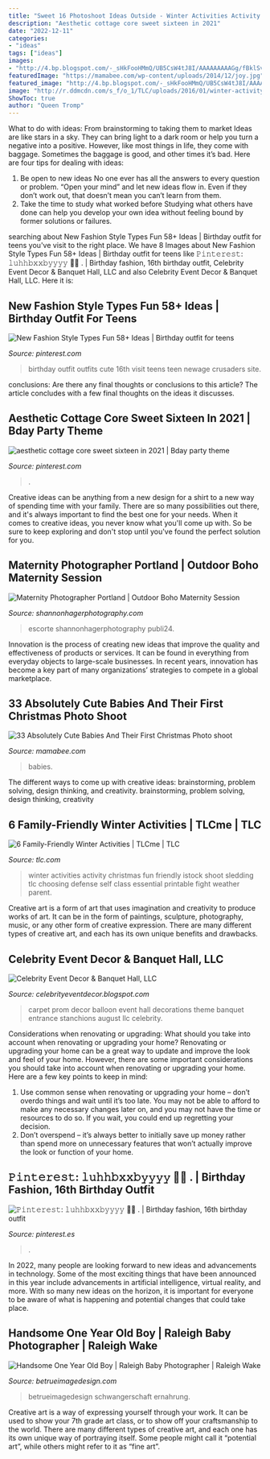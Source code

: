 ```yaml
---
title: "Sweet 16 Photoshoot Ideas Outside - Winter Activities Activity Christmas Fun Friendly Istock Shoot Sledding Tlc Choosing Defense Self Class Essential Printable Fight Weather Parent"
description: "Aesthetic cottage core sweet sixteen in 2021"
date: "2022-12-11"
categories:
- "ideas"
tags: ["ideas"]
images:
- "http://4.bp.blogspot.com/-_sHkFooHMmQ/UB5CsW4tJ8I/AAAAAAAAAGg/fBklSva9EEc/s1600/balloondecorationsjacksonville.jpg"
featuredImage: "https://mamabee.com/wp-content/uploads/2014/12/joy.jpg"
featured_image: "http://4.bp.blogspot.com/-_sHkFooHMmQ/UB5CsW4tJ8I/AAAAAAAAAGg/fBklSva9EEc/s1600/balloondecorationsjacksonville.jpg"
image: "http://r.ddmcdn.com/s_f/o_1/TLC/uploads/2016/01/winter-activity-sledding.jpg"
ShowToc: true
author: "Queen Tromp"
---
```



What to do with ideas: From brainstorming to taking them to market
Ideas are like stars in a sky. They can bring light to a dark room or help you turn a negative into a positive. However, like most things in life, they come with baggage. Sometimes the baggage is good, and other times it’s bad. Here are four tips for dealing with ideas:
1. Be open to new ideas 
No one ever has all the answers to every question or problem. “Open your mind” and let new ideas flow in. Even if they don’t work out, that doesn’t mean you can’t learn from them. 
2. Take the time to study what worked before 
Studying what others have done can help you develop your own idea without feeling bound by former solutions or failures.

	

		
searching about New Fashion Style Types Fun 58+ Ideas | Birthday outfit for teens you've visit to the right place. We have 8 Images about New Fashion Style Types Fun 58+ Ideas | Birthday outfit for teens like 𝙿𝚒𝚗𝚝𝚎𝚛𝚎𝚜𝚝: 𝚕𝚞𝚑𝚑𝚋𝚡𝚡𝚋𝚢𝚢𝚢𝚢 🤧💙 . | Birthday fashion, 16th birthday outfit, Celebrity Event Decor &amp; Banquet Hall, LLC and also Celebrity Event Decor &amp; Banquet Hall, LLC. Here it is:
		
    
## New Fashion Style Types Fun 58+ Ideas | Birthday Outfit For Teens

<img loading=lazy src="https://i.pinimg.com/736x/b9/2d/15/b92d159c1ced3e5db390b75745f5041c.jpg" onerror="this.onerror=null;this.src='https://tse3.mm.bing.net/th?id=OIP.VEYzVD_hUmM5pG4hff2UTAAAAA&amp;pid=15.1';" alt="New Fashion Style Types Fun 58+ Ideas | Birthday outfit for teens">

_Source: pinterest.com_

>birthday outfit outfits cute 16th visit teens teen newage crusaders site. 

	

conclusions: Are there any final thoughts or conclusions to this article?
The article concludes with a few final thoughts on the ideas it discusses.

    
## Aesthetic Cottage Core Sweet Sixteen In 2021 | Bday Party Theme

<img loading=lazy src="https://i.pinimg.com/736x/9a/11/05/9a1105b9c568c2daf9c49c8b7c2d66fe.jpg" onerror="this.onerror=null;this.src='https://tse3.mm.bing.net/th?id=OIP.gNHsWDZMnHsMj5pWhSz1MgHaLH&amp;pid=15.1';" alt="aesthetic cottage core sweet sixteen in 2021 | Bday party theme">

_Source: pinterest.com_

>. 

	

Creative ideas can be anything from a new design for a shirt to a new way of spending time with your family. There are so many possibilities out there, and it's always important to find the best one for your needs. When it comes to creative ideas, you never know what you'll come up with. So be sure to keep exploring and don't stop until you've found the perfect solution for you.

    
## Maternity Photographer Portland | Outdoor Boho Maternity Session

<img loading=lazy src="http://www.shannonhagerphotography.com/wp-content/uploads/2016/05/17-3316-post/maternity-photographer-portland-oregon-10(pp_w768_h1148).jpg" onerror="this.onerror=null;this.src='https://tse3.mm.bing.net/th?id=OIP.x780Sbl_yLPC6q65TB8Y1QHaLE&amp;pid=15.1';" alt="Maternity Photographer Portland | Outdoor Boho Maternity Session">

_Source: shannonhagerphotography.com_

>escorte shannonhagerphotography publi24. 

	

Innovation is the process of creating new ideas that improve the quality and effectiveness of products or services. It can be found in everything from everyday objects to large-scale businesses. In recent years, innovation has become a key part of many organizations’ strategies to compete in a global marketplace.

    
## 33 Absolutely Cute Babies And Their First Christmas Photo Shoot

<img loading=lazy src="https://mamabee.com/wp-content/uploads/2014/12/joy.jpg" onerror="this.onerror=null;this.src='https://tse3.mm.bing.net/th?id=OIP.mOJMZ9mIKTW0Iz4eqOYFwAHaLT&amp;pid=15.1';" alt="33 Absolutely Cute Babies And Their First Christmas Photo shoot">

_Source: mamabee.com_

>babies. 

	

The different ways to come up with creative ideas: brainstorming, problem solving, design thinking, and creativity.
brainstorming, problem solving, design thinking, creativity

    
## 6 Family-Friendly Winter Activities | TLCme | TLC

<img loading=lazy src="http://r.ddmcdn.com/s_f/o_1/TLC/uploads/2016/01/winter-activity-sledding.jpg" onerror="this.onerror=null;this.src='https://tse1.mm.bing.net/th?id=OIP.Em3D-XepVWkmBl6f8UreTAHaE7&amp;pid=15.1';" alt="6 Family-Friendly Winter Activities | TLCme | TLC">

_Source: tlc.com_

>winter activities activity christmas fun friendly istock shoot sledding tlc choosing defense self class essential printable fight weather parent. 

	

Creative art is a form of art that uses imagination and creativity to produce works of art. It can be in the form of paintings, sculpture, photography, music, or any other form of creative expression. There are many different types of creative art, and each has its own unique benefits and drawbacks.

    
## Celebrity Event Decor &amp; Banquet Hall, LLC

<img loading=lazy src="http://4.bp.blogspot.com/-_sHkFooHMmQ/UB5CsW4tJ8I/AAAAAAAAAGg/fBklSva9EEc/s1600/balloondecorationsjacksonville.jpg" onerror="this.onerror=null;this.src='https://tse2.mm.bing.net/th?id=OIP.lPjObb1qFdJWJqDasSt5ugHaE6&amp;pid=15.1';" alt="Celebrity Event Decor &amp; Banquet Hall, LLC">

_Source: celebrityeventdecor.blogspot.com_

>carpet prom decor balloon event hall decorations theme banquet entrance stanchions august llc celebrity. 

	

Considerations when renovating or upgrading: What should you take into account when renovating or upgrading your home?
Renovating or upgrading your home can be a great way to update and improve the look and feel of your home. However, there are some important considerations you should take into account when renovating or upgrading your home. Here are a few key points to keep in mind: 
1. Use common sense when renovating or upgrading your home – don’t overdo things and wait until it’s too late. You may not be able to afford to make any necessary changes later on, and you may not have the time or resources to do so. If you wait, you could end up regretting your decision. 
2. Don’t overspend – it’s always better to initially save up money rather than spend more on unnecessary features that won’t actually improve the look or function of your home.

    
## 𝙿𝚒𝚗𝚝𝚎𝚛𝚎𝚜𝚝: 𝚕𝚞𝚑𝚑𝚋𝚡𝚡𝚋𝚢𝚢𝚢𝚢 🤧💙 . | Birthday Fashion, 16th Birthday Outfit

<img loading=lazy src="https://i.pinimg.com/736x/e1/f9/2a/e1f92a2a897d4c4a7a56ba0183e7f7c4.jpg" onerror="this.onerror=null;this.src='https://tse2.mm.bing.net/th?id=OIP.PnrVwRji1oO6BcrXy019tgHaJG&amp;pid=15.1';" alt="𝙿𝚒𝚗𝚝𝚎𝚛𝚎𝚜𝚝: 𝚕𝚞𝚑𝚑𝚋𝚡𝚡𝚋𝚢𝚢𝚢𝚢 🤧💙 . | Birthday fashion, 16th birthday outfit">

_Source: pinterest.es_

>. 

	

In 2022, many people are looking forward to new ideas and advancements in technology. Some of the most exciting things that have been announced in this year include advancements in artificial intelligence, virtual reality, and more. With so many new ideas on the horizon, it is important for everyone to be aware of what is happening and potential changes that could take place.

    
## Handsome One Year Old Boy | Raleigh Baby Photographer | Raleigh Wake

<img loading=lazy src="https://betrueimagedesign.com/wp-content/uploads/2016/01/12-10286-post/first-birthday-outdoor-photos(pp_w768_h1664).jpg" onerror="this.onerror=null;this.src='https://tse3.mm.bing.net/th?id=OIP.a2oKw1mI1uuLM4IyKuwpOwHaQD&amp;pid=15.1';" alt="Handsome One Year Old Boy | Raleigh Baby Photographer | Raleigh Wake">

_Source: betrueimagedesign.com_

>betrueimagedesign schwangerschaft ernahrung. 

	

Creative art is a way of expressing yourself through your work. It can be used to show your 7th grade art class, or to show off your craftsmanship to the world. There are many different types of creative art, and each one has its own unique way of portraying itself. Some people might call it “potential art”, while others might refer to it as “fine art”.

